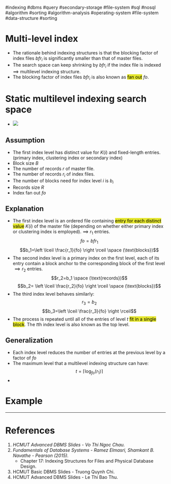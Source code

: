 #indexing  #dbms #query #secondary-storage #file-system #sql #nosql #algorithm #sorting 
#algorithm-analysis #operating-system #file-system #data-structure #sorting 

# Multi-level index
- The rationale behind indexing structures is that the blocking factor of index files ${bfr}_{i}$ is significantly smaller than that of master files.
- The search space can keep shrinking by ${bfr}_i$ if the index file is indexed $\implies$ multilevel indexing structure.
- The blocking factor of index files ${bfr}_i$ is also known as <mark style="background: #e4e62d;">fan out</mark> $fo$.
# Static multilevel indexing search space
- ![](Pasted%20image%2020241110102629.png)
## Assumption
- The first index level has distinct value for $K(i)$ and fixed-length entries. (primary index, clustering index or secondary index)
- Block size $B$
- The number of records $r$ of master file.
- The number of records $r_i$ of index files.
- The number of blocks need for index level $i$ is $b_i$ 
- Records size $R$
- Index fan out $fo$
## Explanation
- The first index level is an ordered file containing <mark style="background: #e4e62d;">entry for each distinct value</mark> $K(i)$ of the master file  (depending on whether either primary index or clustering index is employed). $\implies$ $r_1$ entries. $$fo={bfr_1}$$$$b_1=\left \lceil \frac{r_1}{fo} \right \rceil \space (\text{blocks})$$
- The second index level is a primary index on the first level, each of its entry contain a block anchor to the corresponding block of the first level $\implies r_2$ entries.  $$r_2=b_1 \space (\text{records})$$ $$b_2= \left \lceil \frac{r_2}{fo} \right \rceil \space (\text{blocks})$$
- The third index level behaves similarly: $$r_3 = b_2$$ $$b_3=\left \lceil \frac{r_3}{fo} \right \rceil$$
- The process is repeated until all of the entries of level $t$ <mark style="background: #e4e62d;">fit in a single block</mark>. The $t$th index level is  also known as the top level.
## Generalization
- Each index level reduces the number of entries at the previous level by a factor of $fo$ 
- The maximum level that a multilevel indexing structure can have: $$t=\left \lceil \text{log}_{fo}(r_1) \right \rceil$$
- 
# Example
---
# References
1. *HCMUT Advanced DBMS Slides - Vo Thi Ngoc Chau.*
2. *Fundamentals of Database Systems - Ramez Elmasri, Shamkant B. Navathe - Pearson (2015).*
	- Chapter 17: Indexing Structures for Files and Physical Database Design.
3. HCMUT Basic DBMS Slides - Truong Quynh Chi.
4. HCMUT Advanced DBMS Slides - Le Thi Bao Thu.